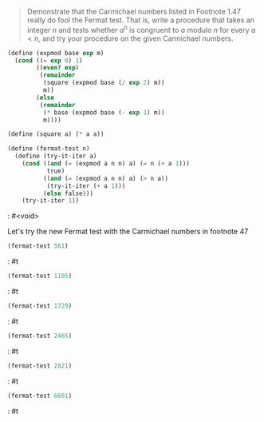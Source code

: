 > Demonstrate that the Carmichael numbers listed in Footnote 1.47 really do fool
> the Fermat test. That is, write a procedure that takes an integer $n$ and tests
> whether $a^n$ is congruent to $a$ modulo $n$ for every $a < n$, and try your
> procedure on the given Carmichael numbers.

```scheme :session,"1.27",:exports,none
(define (expmod base exp m)
  (cond ((= exp 0) 1)
        ((even? exp)
         (remainder
          (square (expmod base (/ exp 2) m))
          m))
        (else
         (remainder
          (* base (expmod base (- exp 1) m))
          m))))

(define (square a) (* a a))
```

```scheme :session,"1.27"
(define (fermat-test n)
  (define (try-it-iter a)
    (cond ((and (= (expmod a n n) a) (= n (+ a 1)))
           true)
          ((and (= (expmod a n n) a) (> n a))
           (try-it-iter (+ a 1)))
          (else false)))
    (try-it-iter 1))
```

: #&lt;void>

Let's try the new Fermat test with the Carmichael numbers in footnote 47

```scheme :session,"1.27",:exports,both
(fermat-test 561)
```

: #t

```scheme :session,"1.27",:exports,both
(fermat-test 1105)
```

: #t

```scheme :session,"1.27",:exports,both
(fermat-test 1729)
```

: #t

```scheme :session,"1.27",:exports,both
(fermat-test 2465)
```

: #t

```scheme :session,"1.27",:exports,both
(fermat-test 2821)
```

: #t

```scheme :session,"1.27",:exports,both
(fermat-test 6601)
```

: #t

